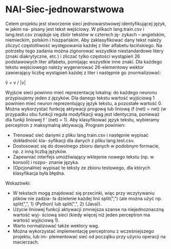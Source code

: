 # NAI-Siec-jednowarstwowa

Celem projektu jest stworzenie sieci jednowarstwowej identyfikującej język, w jakim na-
pisany jest tekst wejściowy.
W plikach lang.train.csv i lang.test.csv znajduje się zbiór tekstów w czterech ję-
zykach – angielskim, niemieckim, polskim i hiszpańskim. Aby zaklasyfikować dany tekst
należy zliczyć częstotliwość występowania każdej z liter alfabetu łacińskiego. Na potrzeby
tego zadania można zignorować wszystkie niestandardowe litery (znaki diakrytyczne, etc.)
i zliczać tylko częstości wystąpień 26 podstawowych liter alfabetu, pomijając wszystkie
inne znaki.
Dla każdego tekstu wejściowego należy wygenerować 26-elementowy wektor zawierający
liczbę wystąpień każdej z liter i następnie go znormalizować:

v̂ = v / |v|

Wyjście sieci powinno mieć reprezentację lokalną: do każdego neuronu przypisujemy jeden
z języków. Dla danego tekstu wartość wyjściową 1 powinien mieć neuron reprezentujący
język tekstu, a pozostałe wartość 0.
Można wykorzystać funkcję aktywacji progową lub liniową (f (net) = net) (w przypadku
obu funkcji reguła modyfikacji wag jest identyczna, ponieważ dla funkji liniowej f ′ (net) =
1). Aby klasyfikować język tekstu, wybieramy perceptron z maksymalną aktywacją.
Program powinien:
- Trenować sieć danymi z pliku lang.train.csv i następnie wypisać dokładność kla-
syfikacji dla danych z pliku lang.test.csv.
- Dostosować się do dowolnego zbioru danych w podobnym formacie, np. z inną liczbą
języków.
- Zapewniać interfejs umożliwiający wklejenie nowego tekstu (np. w konsoli) i rozpo-
znanie języka.
- (Opcjonalnie) wypisać te teksty ze zbioru testowego, dla których klasyfikacja była
błędna.

Wskazówki:
- W tekstach mogą znajdować się przecinki, więc przy wczytywaniu plików nie zadzia-
ła dzielenie każdej linii split(",") (ale można użyć np. split(",", 1) (Python)
lub split(",", 2) (Java)).
- Użycie liniowej funkcji aktywacji zmniejsza szanse na niejednoznaczną wartość wyj-
ściową sieci (kiedy więcej niż jeden perceptron ma wartość wyjściową 1).
- Warto normalizować także wektory wag.
- Można wykorzystać implementację perceptronu z wcześniejszego projektu, lub im-
plementować sieć od początku przy użyciu operacji na macierzach.
